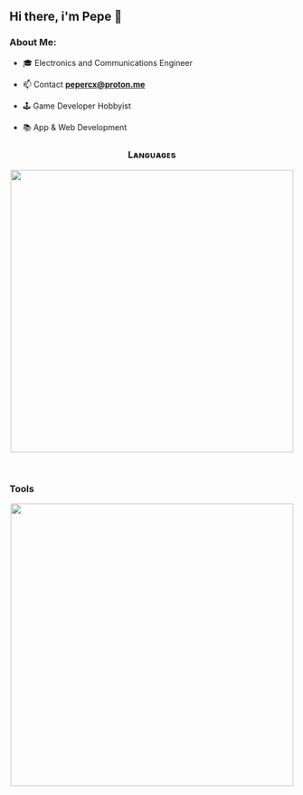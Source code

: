 ## Hi there, i'm Pepe 👋

### About Me:
- 🎓 Electronics and Communications Engineer

- 📫 Contact **pepercx@proton.me**

- 🕹️ Game Developer Hobbyist

- 📚 App & Web Development


<!--Languages and Tools Section-->       
<h3 align="center">Lᴀɴɢᴜᴀɢᴇs</h3> 
<p align="center">
<img width="500px"  src="https://skillicons.dev/icons?i=py,js,cs,bash&perline=10"  />
</p>
<br />
<h3>Tools</h3>
<p align="center">
<img width="500px"  src="https://skillicons.dev/icons?i=docker,postgres,firebase,figma,godot,linux,postman&perline=10"  />
</p>
